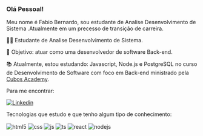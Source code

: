 ### Olá Pessoal! 
Meu nome é Fabio Bernardo, sou estudante de Analise Desenvolvimento de Sistema .Atualmente em um precesso de transição de carreira.

👨‍💻 Estudante de Analise Desenvolvimento de Sistema.

🎯 Objetivo: atuar como uma desenvolvedor de software Back-end. 

📚 Atualmente, estou estudando: Javascript, Node.js e PostgreSQL no curso de Desenvolvimento de Software com foco em Back-end ministrado pela [Cubos Academy](https://cubos.academy/).



Para me encontrar:

[![Linkedin](https://img.shields.io/badge/LinkedIn-0077B5?style=for-the-badge&logo=linkedin&logoColor=white)](https://linkedin.com/in/fabio-luis-bernardo-de-morais-9700b54a)


Tecnologias que estudo e que tenho algum tipo de conhecimento:

<div style="display: inline_block">
  <img align="center" alt="html5" src="https://img.shields.io/badge/HTML5-E34F26?style=for-the-badge&logo=html5&logoColor=white" />
  <img align="center" alt="css" src="https://img.shields.io/badge/CSS3-1572B6?style=for-the-badge&logo=css3&logoColor=white" />
  <img align="center" alt="js" src="https://img.shields.io/badge/JavaScript-F7DF1E?style=for-the-badge&logo=javascript&logoColor=black" />
  <img align="center" alt="ts" src="https://img.shields.io/badge/TypeScript-007ACC?style=for-the-badge&logo=typescript&logoColor=white" />
  <img align="center" alt="react" src="https://img.shields.io/badge/React-20232A?style=for-the-badge&logo=react&logoColor=61DAFB" />
  <img align="center" alt="nodejs" src="https://img.shields.io/badge/Node.js-43853D?style=for-the-badge&logo=node.js&logoColor=white" />
</div><br/>


